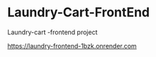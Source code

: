 # Laundry-Cart-FrontEnd
Laundry-cart -frontend project


https://laundry-frontend-1bzk.onrender.com 
